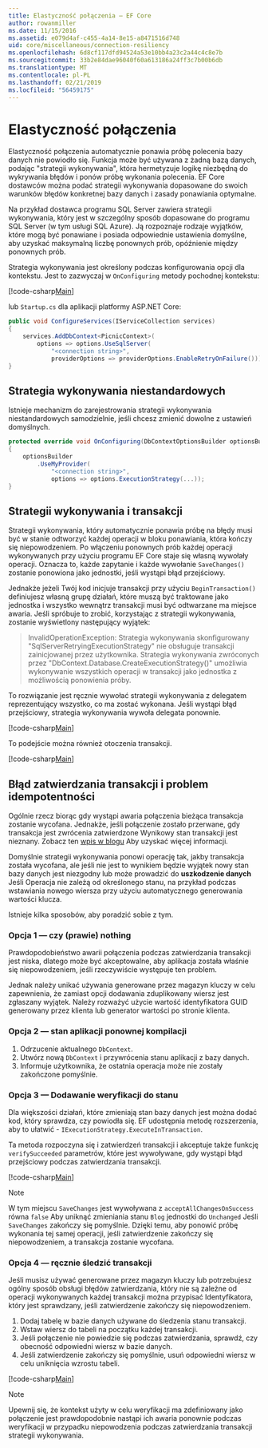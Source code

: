 ```yaml
---
title: Elastyczność połączenia — EF Core
author: rowanmiller
ms.date: 11/15/2016
ms.assetid: e079d4af-c455-4a14-8e15-a8471516d748
uid: core/miscellaneous/connection-resiliency
ms.openlocfilehash: 6d8cf117dfd94524a53e10bb4a23c2a44c4c8e7b
ms.sourcegitcommit: 33b2e84dae96040f60a613186a24ff3c7b00b6db
ms.translationtype: MT
ms.contentlocale: pl-PL
ms.lasthandoff: 02/21/2019
ms.locfileid: "56459175"
---
```

# <a name="connection-resiliency"></a>Elastyczność połączenia

Elastyczność połączenia automatycznie ponawia próbę polecenia bazy danych nie powiodło się. Funkcja może być używana z żadną bazą danych, podając "strategii wykonywania", która hermetyzuje logikę niezbędną do wykrywania błędów i ponów próbę wykonania polecenia. EF Core dostawców można podać strategii wykonywania dopasowane do swoich warunków błędów konkretnej bazy danych i zasady ponawiania optymalne.

Na przykład dostawca programu SQL Server zawiera strategii wykonywania, który jest w szczególny sposób dopasowane do programu SQL Server (w tym usługi SQL Azure). Ją rozpoznaje rodzaje wyjątków, które mogą być ponawiane i posiada odpowiednie ustawienia domyślne, aby uzyskać maksymalną liczbę ponownych prób, opóźnienie między ponownych prób.

Strategia wykonywania jest określony podczas konfigurowania opcji dla kontekstu. Jest to zazwyczaj w `OnConfiguring` metody pochodnej kontekstu:

[!code-csharp[Main](../../../samples/core/Miscellaneous/ConnectionResiliency/Program.cs#OnConfiguring)]

lub `Startup.cs` dla aplikacji platformy ASP.NET Core:

``` csharp
public void ConfigureServices(IServiceCollection services)
{
    services.AddDbContext<PicnicContext>(
        options => options.UseSqlServer(
            "<connection string>",
            providerOptions => providerOptions.EnableRetryOnFailure()));
}
```

## <a name="custom-execution-strategy"></a>Strategia wykonywania niestandardowych

Istnieje mechanizm do zarejestrowania strategii wykonywania niestandardowych samodzielnie, jeśli chcesz zmienić dowolne z ustawień domyślnych.

``` csharp
protected override void OnConfiguring(DbContextOptionsBuilder optionsBuilder)
{
    optionsBuilder
        .UseMyProvider(
            "<connection string>",
            options => options.ExecutionStrategy(...));
}
```

## <a name="execution-strategies-and-transactions"></a>Strategii wykonywania i transakcji

Strategii wykonywania, który automatycznie ponawia próbę na błędy musi być w stanie odtworzyć każdej operacji w bloku ponawiania, która kończy się niepowodzeniem. Po włączeniu ponownych prób każdej operacji wykonywanych przy użyciu programu EF Core staje się własną wywołały operacji. Oznacza to, każde zapytanie i każde wywołanie `SaveChanges()` zostanie ponowiona jako jednostki, jeśli wystąpi błąd przejściowy.

Jednakże jeżeli Twój kod inicjuje transakcji przy użyciu `BeginTransaction()` definiujesz własną grupę działań, które muszą być traktowane jako jednostka i wszystko wewnątrz transakcji musi być odtwarzane ma miejsce awaria. Jeśli spróbuje to zrobić, korzystając z strategii wykonywania, zostanie wyświetlony następujący wyjątek:

> InvalidOperationException: Strategia wykonywania skonfigurowany "SqlServerRetryingExecutionStrategy" nie obsługuje transakcji zainicjowanej przez użytkownika. Strategia wykonywania zwróconych przez "DbContext.Database.CreateExecutionStrategy()" umożliwia wykonywanie wszystkich operacji w transakcji jako jednostka z możliwością ponowienia próby.

To rozwiązanie jest ręcznie wywołać strategii wykonywania z delegatem reprezentujący wszystko, co ma zostać wykonana. Jeśli wystąpi błąd przejściowy, strategia wykonywania wywoła delegata ponownie.

[!code-csharp[Main](../../../samples/core/Miscellaneous/ConnectionResiliency/Program.cs#ManualTransaction)]

To podejście można również otoczenia transakcji.

[!code-csharp[Main](../../../samples/core/Miscellaneous/ConnectionResiliency/Program.cs#AmbientTransaction)]

## <a name="transaction-commit-failure-and-the-idempotency-issue"></a>Błąd zatwierdzania transakcji i problem idempotentności

Ogólnie rzecz biorąc gdy wystąpi awaria połączenia bieżąca transakcja zostanie wycofana. Jednakże, jeśli połączenie zostało przerwane, gdy transakcja jest zwrócenia zatwierdzone Wynikowy stan transakcji jest nieznany. Zobacz ten [wpis w blogu](https://blogs.msdn.com/b/adonet/archive/2013/03/11/sql-database-connectivity-and-the-idempotency-issue.aspx) Aby uzyskać więcej informacji.

Domyślnie strategii wykonywania ponowi operację tak, jakby transakcja została wycofana, ale jeśli nie jest to wynikiem będzie wyjątek nowy stan bazy danych jest niezgodny lub może prowadzić do **uszkodzenie danych** Jeśli Operacja nie zależą od określonego stanu, na przykład podczas wstawiania nowego wiersza przy użyciu automatycznego generowania wartości klucza.

Istnieje kilka sposobów, aby poradzić sobie z tym.

### <a name="option-1---do-almost-nothing"></a>Opcja 1 — czy (prawie) nothing

Prawdopodobieństwo awarii połączenia podczas zatwierdzania transakcji jest niska, dlatego może być akceptowalne, aby aplikacja została właśnie się niepowodzeniem, jeśli rzeczywiście występuje ten problem.

Jednak należy unikać używania generowane przez magazyn kluczy w celu zapewnienia, że zamiast opcji dodawania zduplikowany wiersz jest zgłaszany wyjątek. Należy rozważyć użycie wartość identyfikatora GUID generowany przez klienta lub generator wartości po stronie klienta.

### <a name="option-2---rebuild-application-state"></a>Opcja 2 — stan aplikacji ponownej kompilacji

1. Odrzucenie aktualnego `DbContext`.
2. Utwórz nową `DbContext` i przywrócenia stanu aplikacji z bazy danych.
3. Informuje użytkownika, że ostatnia operacja może nie zostały zakończone pomyślnie.

### <a name="option-3---add-state-verification"></a>Opcja 3 — Dodawanie weryfikacji do stanu

Dla większości działań, które zmieniają stan bazy danych jest można dodać kod, który sprawdza, czy powiodła się. EF udostępnia metodę rozszerzenia, aby to ułatwić - `IExecutionStrategy.ExecuteInTransaction`.

Ta metoda rozpoczyna się i zatwierdzeń transakcji i akceptuje także funkcję `verifySucceeded` parametrów, które jest wywoływane, gdy wystąpi błąd przejściowy podczas zatwierdzania transakcji.

[!code-csharp[Main](../../../samples/core/Miscellaneous/ConnectionResiliency/Program.cs#Verification)]

> [!NOTE]
> W tym miejscu `SaveChanges` jest wywoływana z `acceptAllChangesOnSuccess` równa `false` Aby uniknąć zmieniania stanu `Blog` jednostki do `Unchanged` Jeśli `SaveChanges` zakończy się pomyślnie. Dzięki temu, aby ponowić próbę wykonania tej samej operacji, jeśli zatwierdzenie zakończy się niepowodzeniem, a transakcja zostanie wycofana.

### <a name="option-4---manually-track-the-transaction"></a>Opcja 4 — ręcznie śledzić transakcji

Jeśli musisz używać generowane przez magazyn kluczy lub potrzebujesz ogólny sposób obsługi błędów zatwierdzania, który nie są zależne od operacji wykonywanych każdej transakcji można przypisać Identyfikatora, który jest sprawdzany, jeśli zatwierdzenie zakończy się niepowodzeniem.

1. Dodaj tabelę w bazie danych używane do śledzenia stanu transakcji.
2. Wstaw wiersz do tabeli na początku każdej transakcji.
3. Jeśli połączenie nie powiedzie się podczas zatwierdzania, sprawdź, czy obecność odpowiedni wiersz w bazie danych.
4. Jeśli zatwierdzenie zakończy się pomyślnie, usuń odpowiedni wiersz w celu uniknięcia wzrostu tabeli.

[!code-csharp[Main](../../../samples/core/Miscellaneous/ConnectionResiliency/Program.cs#Tracking)]

> [!NOTE]
> Upewnij się, że kontekst użyty w celu weryfikacji ma zdefiniowany jako połączenie jest prawdopodobnie nastąpi ich awaria ponownie podczas weryfikacji w przypadku niepowodzenia podczas zatwierdzania transakcji strategii wykonywania.
